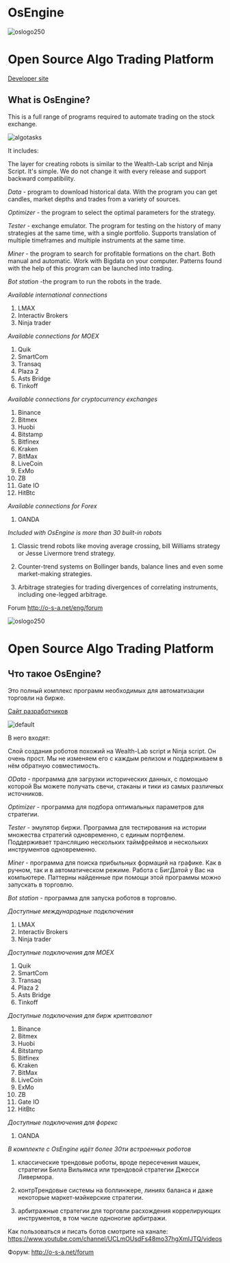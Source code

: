 ﻿# OsEngine

![oslogo250](https://cloud.githubusercontent.com/assets/26077466/23395381/5545b688-fd9f-11e6-8db9-c8e8944a8cc2.png)

# Open Source Algo Trading Platform

[Developer site](http://o-s-a.net/eng/)

## What is OsEngine?

This is a full range of programs required to automate trading on the stock exchange.

![algotasks](https://user-images.githubusercontent.com/26077466/53003898-e9a84a00-3427-11e9-9582-53dd1a18271a.png)

It includes:

The layer for creating robots is similar to the Wealth-Lab script and Ninja Script. It's simple. We do not change it with every release and support backward compatibility.

*Data* - program to download historical data. With the program you can get candles, market depths and trades from a variety of sources.

*Optimizer* - the program to select the optimal parameters for the strategy.

*Tester* - exchange emulator. The program for testing on the history of many strategies at the same time, with a single portfolio. Supports translation of multiple timeframes and multiple instruments at the same time.

*Miner* - the program to search for profitable formations on the chart. Both manual and automatic. Work with Bigdata on your computer. Patterns found with the help of this program can be launched into trading.

*Bot station* -the program to run the robots in the trade.


*Available international connections*

1) LMAX
2) Interactiv Brokers
3) Ninja trader

*Available connections for MOEX*

1) Quik
2) SmartCom
3) Transaq
4) Plaza 2
5) Asts Bridge
6) Tinkoff

*Available connections for cryptocurrency exchanges*

1) Binance
2) Bitmex
3) Huobi
4) Bitstamp
5) Bitfinex
6) Kraken
7) BitMax
8) LiveCoin
9) ExMo
10) ZB
11) Gate IO
12) HitBtc


*Available connections for Forex*

1) OANDA


*Included with OsEngine is more than 30 built-in robots*

1) Сlassic trend robots like moving average crossing, bill Williams strategy or Jesse Livermore trend strategy.

2) Counter-trend systems on Bollinger bands, balance lines and even some market-making strategies.

3) Arbitrage strategies for trading divergences of correlating instruments, including one-legged arbitrage.

Forum http://o-s-a.net/eng/forum



![oslogo250](https://cloud.githubusercontent.com/assets/26077466/23395381/5545b688-fd9f-11e6-8db9-c8e8944a8cc2.png)

# Open Source Algo Trading Platform


## Что такое OsEngine?

Это полный комплекс программ необходимых для автоматизации торговли на бирже. 

[Сайт разработчиков](http://o-s-a.net)

![default](https://user-images.githubusercontent.com/26077466/42362896-01b3e74a-80fe-11e8-8f36-3db24cb7522c.png)

В него входят:

Слой создания роботов похожий на Wealth-Lab script и Ninja script. Он очень прост. Мы не изменяем его с каждым релизом и поддерживаем в нём обратную совместимость.

*OData* - программа для загрузки исторических данных, с помощью которой Вы можете получать свечи, стаканы и тики из самых различных источников.

*Optimizer* - программа для подбора оптимальных параметров для стратегии.

*Tester* - эмулятор биржи. Программа для тестирования на истории множества стратегий одновременно, с единым портфелем.  Поддерживает трансляцию нескольких таймфреймов и нескольких инструментов одновременно.

*Miner* - программа для поиска прибыльных формаций на графике. Как в ручном, так и в автоматическом режиме. Работа с БигДатой у Вас на компьютере. Паттерны найденные при помощи этой программы можно запускать в торговлю.

*Bot station* - программа для запуска роботов в торговлю.


*Доступные международные подключения*

1) LMAX
2) Interactiv Brokers
3) Ninja trader

*Доступные подключения для MOEX*

1) Quik
2) SmartCom
3) Transaq
4) Plaza 2
5) Asts Bridge
6) Tinkoff

*Доступные подключения для бирж криптовалют*

1) Binance
2) Bitmex
3) Huobi
4) Bitstamp
5) Bitfinex
6) Kraken
7) BitMax
8) LiveCoin
9) ExMo
10) ZB
11) Gate IO
12) HitBtc

*Доступные подключения для форекс*

1) OANDA


*В комплекте с OsEngine идёт более 30ти встроенных роботов*

1) классические трендовые роботы, вроде пересечения машек, стратегии Билла Вильямса или трендовой стратегии Джесси Ливермора.

2) контрТрендовые системы на боллинжере, линиях баланса и даже некоторые маркет-мэйкерские стратегии.

3) арбитражные стратегии для торговли расхождения коррелирующих инструментов, в том числе одноногие арбитражи.

Как пользоваться и писать ботов смотрите на канале: https://www.youtube.com/channel/UCLmOUsdFs48mo37hgXmIJTQ/videos

Форум: http://o-s-a.net/forum


